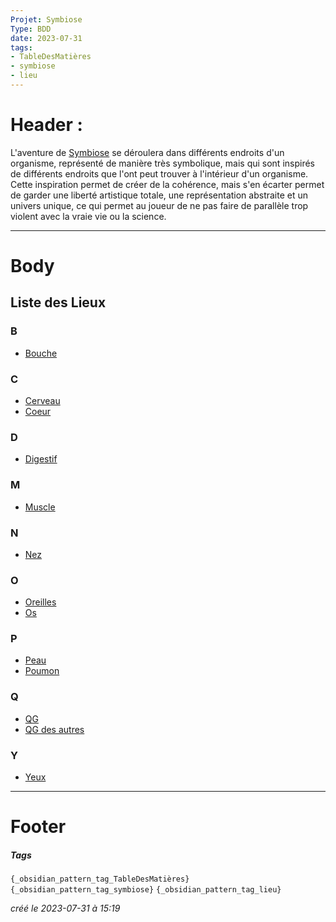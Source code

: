 ```yaml
---
Projet: Symbiose
Type: BDD
date: 2023-07-31
tags:
- TableDesMatières
- symbiose
- lieu
---
```

   
# Header :   
   
L'aventure de [Symbiose](../../../../index.md) se déroulera dans différents endroits d'un organisme, représenté de manière très symbolique, mais qui sont inspirés de différents endroits que l'ont peut trouver à l'intérieur d'un organisme. Cette inspiration permet de créer de la cohérence, mais s'en écarter permet de garder une liberté artistique totale, une représentation abstraite et un univers unique, ce qui permet au joueur de ne pas faire de parallèle trop violent avec la vraie vie ou la science.   
    
   
-------------------------------------------------------------------------------   
# Body   
   
## Liste des Lieux   
   
### B   
   
- [Bouche](/not_created.md)   
   
### C   
   
- [Cerveau](../../../../Cr%C3%A9ations/Symbiose/GameDesign/Sc%C3%A9nario/Lieux/Cerveau.md)   
- [Coeur](../../../../Cr%C3%A9ations/Symbiose/GameDesign/Sc%C3%A9nario/Lieux/Coeur.md)   
   
### D   
   
- [Digestif](../../../../Cr%C3%A9ations/Symbiose/GameDesign/Sc%C3%A9nario/Lieux/Digestif.md)   
   
### M   
   
- [Muscle](../../../../Cr%C3%A9ations/Symbiose/GameDesign/Sc%C3%A9nario/Lieux/Muscle.md)   
   
### N   
   
- [Nez](../../../../Cr%C3%A9ations/Symbiose/GameDesign/Sc%C3%A9nario/Lieux/Nez.md)   
   
### O   
   
- [Oreilles](../../../../Cr%C3%A9ations/Symbiose/GameDesign/Sc%C3%A9nario/Lieux/Oreilles.md)   
- [Os](../../../../Cr%C3%A9ations/Symbiose/GameDesign/Sc%C3%A9nario/Lieux/Os.md)   
   
### P   
   
- [Peau](../../../../Cr%C3%A9ations/Symbiose/GameDesign/Sc%C3%A9nario/Lieux/Peau.md)   
- [Poumon](../../../../Cr%C3%A9ations/Symbiose/GameDesign/Sc%C3%A9nario/Lieux/Poumon.md)   
   
### Q   
   
- [QG](../../../../Cr%C3%A9ations/Symbiose/GameDesign/Sc%C3%A9nario/Lieux/QG.md)   
- [QG des autres](../../../../Cr%C3%A9ations/Symbiose/GameDesign/Sc%C3%A9nario/Lieux/QG%20des%20autres.md)   
   
### Y   
   
- [Yeux](../../../../Cr%C3%A9ations/Symbiose/GameDesign/Sc%C3%A9nario/Lieux/Yeux.md)   
   
   
   
   
   
   
---------------------------------------------------------------------------   
# Footer   
   
##### Tags   
`{_obsidian_pattern_tag_TableDesMatières}` `{_obsidian_pattern_tag_symbiose}` `{_obsidian_pattern_tag_lieu}`   
   
*créé le 2023-07-31 à 15:19*